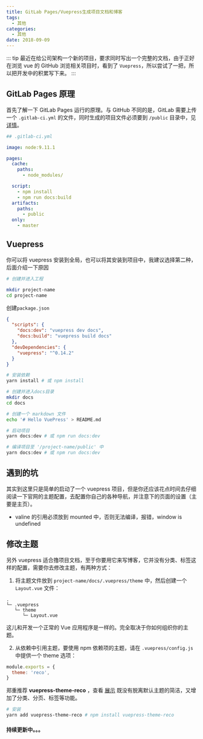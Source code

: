 ```yaml
---
title: GitLab Pages/Vuepress生成项目文档和博客
tags:
  - 其他
categories:
  - 其他
date: 2018-09-09
---
```


::: tip 最近在给公司架构一个新的项目，要求同时写出一个完整的文档，由于正好在浏览 vue 的 GitHub 浏览相关项目时，看到了 `Vuepress`，所以尝试了一把，所以把开发中的积累写下来。 :::

<!-- more -->

## GitLab Pages 原理

首先了解一下 GitLab Pages 运行的原理。与 GitHub 不同的是，GitLab 需要上传一个 `.gitlab-ci.yml` 的文件，同时生成的项目文件必须要到 `/public` 目录中，见[详情](https://about.gitlab.com/features/pages/)。

```yml
## .gitlab-ci.yml

image: node:9.11.1

pages:
  cache:
    paths:
      - node_modules/

  script:
    - npm install
    - npm run docs:build
  artifacts:
    paths:
      - public
  only:
    - master
```

## Vuepress

你可以将 vuepress 安装到全局，也可以将其安装到项目中，我建议选择第二种，后面介绍一下原因

```bash
# 创建并进入工程

mkdir project-name
cd project-name
```

创建`package.json`

```json
{
  "scripts": {
    "docs:dev": "vuepress dev docs",
    "docs:build": "vuepress build docs"
  },
  "devDependencies": {
    "vuepress": "^0.14.2"
  }
}
```

```bash
# 安装依赖
yarn install # 或 npm install

# 创建并进入docs目录
mkdir docs
cd docs

# 创建一个 markdown 文件
echo '# Hello VuePress' > README.md

# 启动项目
yarn docs:dev # 或 npm run docs:dev

# 编译项目至 '/project-name/public' 中
yarn docs:dev # 或 npm run docs:dev
```

## 遇到的坑

其实到这里只是简单的启动了一个 vuepress 项目，但是你还应该花点时间去仔细阅读一下官网的主题配置，去配置你自己的各种导航，并注意下的页面的设置（主要是主页）。

- valine 的引用必须放到 mounted 中，否则无法编译，报错，window is undefined

## 修改主题

另外 vuepress 适合撸项目文档，至于你要用它来写博客，它并没有分类、标签这样的配置，需要你去修改主题，有两种方式：

1. 将主题文件放到 `project-name/docs/.vuepress/theme` 中，然后创建一个 `Layout.vue` 文件：

```
.
└─ .vuepress
   └─ theme
      └─ Layout.vue
```

这儿和开发一个正常的 Vue 应用程序是一样的。完全取决于你如何组织你的主题。

2. 从依赖中引用主题，要使用 npm 依赖项的主题，请在 `.vuepress/config.js` 中提供一个 theme 选项：

```js
module.exports = {
  theme: 'reco',
}
```

郑重推荐 **vuepress-theme-reco** ，查看 [展示](https://www.fedtop.com) 既没有脱离默认主题的简洁，又增加了分类、分页、标签等功能。

```bash
# 安装
yarn add vuepress-theme-reco # npm install vuepress-theme-reco
```

#### 持续更新中。。。
